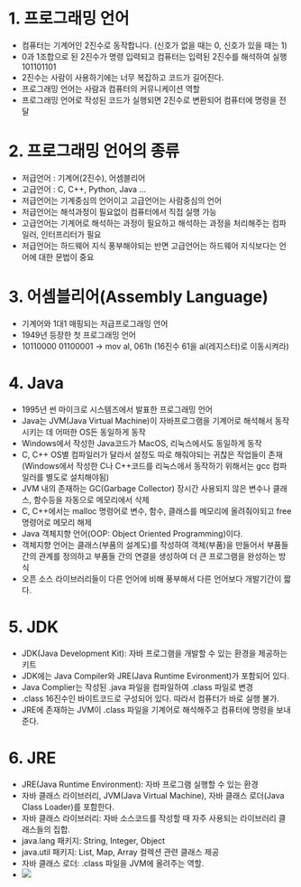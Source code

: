 # 1. 프로그래밍 언어

- 컴퓨터는 기계어인 2진수로 동작합니다.
  (신호가 없을 때는 0, 신호가 있을 때는 1)
- 0과 1조합으로 된 2진수가 명령 입력되고
  컴퓨터는 입력된 2진수를 해석하여 실행
  101101101
- 2진수는 사람이 사용하기에는 너무 복잡하고 코드가 길어진다.
- 프로그래밍 언어는 사람과 컴퓨터의 커뮤니케이션 역할
- 프로그래밍 언어로 작성된 코드가 실행되면
  2진수로 변환되어 컴퓨터에 명령을 전달

# 2. 프로그래밍 언어의 종류

- 저급언어 : 기계어(2진수), 어셈블리어
- 고급언어 : C, C++, Python, Java ...
- 저급언어는 기계중심의 언어이고 고급언어는 사람중심의 언어
- 저급언어는 해석과정이 필요없이 컴퓨터에서 직접 실행 가능
- 고급언어는 기계어로 해석하는 과정이 필요하고 해석하는 과정을 처리해주는 컴파일러, 인터프리터가 필요
- 저급언어는 하드웨어 지식 풍부해야되는 반면 고급언어는 하드웨어 지식보다는 언어에 대한 문법이 중요

# 3. 어셈블리어(Assembly Language)

- 기계어와 1대1 매핑되는 저급프로그래밍 언어
- 1949년 등장한 첫 프로그래밍 언어
- 10110000 01100001 -> mov al, 061h
  (16진수 61을 al(레지스터)로 이동시켜라)

# 4. Java

- 1995년 썬 마이크로 시스템즈에서 발표한 프로그래밍 언어
- Java는 JVM(Java Virtual Machine)이 자바프로그램을 기계어로 해석해서 동작시키는 데 어떠한 OS든 동일하게 동작
- Windows에서 작성한 Java코드가 MacOS, 리눅스에서도 동일하게 동작
- C, C++ OS별 컴파일러가 달라서 설정도 따로 해줘야되는 귀찮은 작업들이 존재(Windows에서 작성한 C나 C++코드를 리눅스에서 동작하기 위해서는 gcc 컴파일러를 별도로 설치해야됨)
- JVM 내의 존재하는 GC(Garbage Collector) 장시간 사용되지 않은 변수나 클래스, 함수등을 자동으로 메모리에서 삭제
- C, C++에서는 malloc 명령어로 변수, 함수, 클래스를 메모리에 올려줘야되고 free 명령어로 메모리 해제
- Java 객체지향 언어(OOP: Object Oriented Programming)이다.
- 객체지향 언어는 클래스(부품의 설계도)를 작성하여 객체(부품)을 만들어서 부품들 간의 관계를 정의하고 부품들 간의 연결을 생성하여 더 큰 프로그램을 완성하는 방식
- 오픈 소스 라이브러리들이 다른 언어에 비해 풍부해서 다른 언어보다 개발기간이 짧다.

# 5. JDK

- JDK(Java Development Kit): 자바 프로그램을 개발할 수 있는 환경을 제공하는 키트
- JDK에는 Java Compiler와 JRE(Java Runtime Evironment)가 포함되어 있다.
- Java Complier는 작성된 .java 파일을 컴파일하여 .class 파일로 변경
- .class 16진수인 바이트코드로 구성되어 있다. 따라서 컴퓨터가 바로 실행 불가.
- JRE에 존재하는 JVM이 .class 파일을 기계어로 해석해주고 컴퓨터에 명령을 보내준다.

# 6. JRE

- JRE(Java Runtime Environment): 자바 프로그램 실행할 수 있는 환경
- 자바 클래스 라이브러리, JVM(Java Virtual Machine), 자바 클래스 로더(Java Class Loader)를 포함한다.
- 자바 클래스 라이브러리: 자바 소스코드를 작성할 때 자주 사용되는 라이브러리 클래스들의 집합.
- java.lang 패키지: String, Integer, Object
- java.util 패키지: List, Map, Array 컬렉션 관련 클래스 제공
- 자바 클래스 로더: .class 파일을 JVM에 올려주는 역할.
- <img src="images/JDK 구동과정.jpg">
